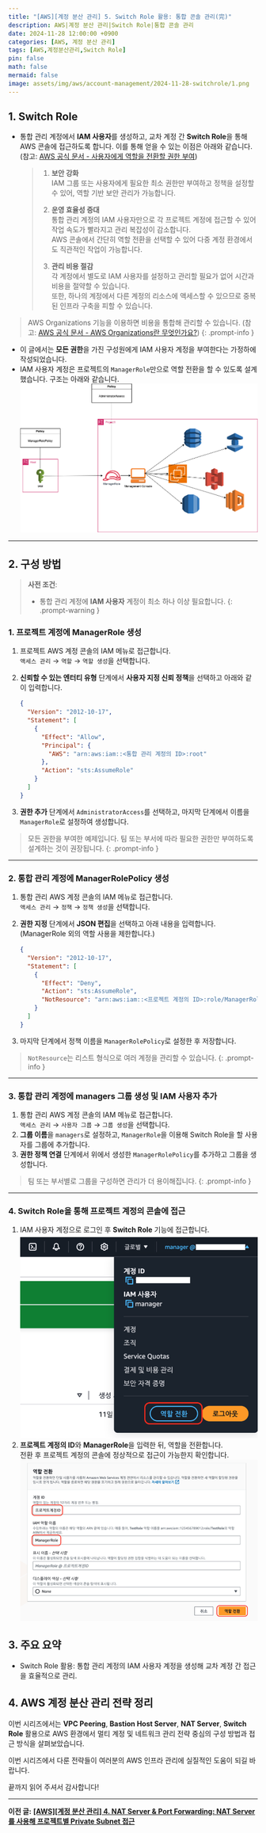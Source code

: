 ```yaml
---
title: "[AWS][계정 분산 관리] 5. Switch Role 활용: 통합 콘솔 관리(完)"
description: AWS|계정 분산 관리|Switch Role|통합 콘솔 관리
date: 2024-11-28 12:00:00 +0900
categories: [AWS, 계정 분산 관리]
tags: [AWS,계정분산관리,Switch Role]
pin: false
math: false
mermaid: false
image: assets/img/aws/account-management/2024-11-28-switchrole/1.png
---
```

## **1. Switch Role**

- 통합 관리 계정에서 **IAM 사용자**를 생성하고, 교차 계정 간 **Switch Role**을 통해 AWS 콘솔에 접근하도록 합니다. 이를 통해 얻을 수 있는 이점은 아래와 같습니다.  
(참고: [AWS 공식 문서 - 사용자에게 역할을 전환할 권한 부여](https://docs.aws.amazon.com/ko_kr/IAM/latest/UserGuide/id_roles_use_permissions-to-switch.html))

  >1. **보안 강화**  
  >IAM 그룹 또는 사용자에게 필요한 최소 권한만 부여하고 정책을 설정할 수 있어, 역할 기반 보안 관리가 가능합니다.  
  >
  >2. **운영 효율성 증대**  
  >통합 관리 계정의 IAM 사용자만으로 각 프로젝트 계정에 접근할 수 있어 작업 속도가 빨라지고 관리 복잡성이 감소합니다.  
  >AWS 콘솔에서 간단히 역할 전환을 선택할 수 있어 다중 계정 환경에서도 직관적인 작업이 가능합니다.  
  >
  >3. **관리 비용 절감**  
  >각 계정에서 별도로 IAM 사용자를 설정하고 관리할 필요가 없어 시간과 비용을 절약할 수 있습니다.  
  >또한, 하나의 계정에서 다른 계정의 리소스에 액세스할 수 있으므로 중복된 인프라 구축을 피할 수 있습니다.  

> AWS Organizations 기능을 이용하면 비용을 통합해 관리할 수 있습니다. (참고: [AWS 공식 문서 - AWS Organizations란 무엇인가요?](https://docs.aws.amazon.com/ko_kr/organizations/latest/userguide/orgs_introduction.html))
{: .prompt-info }

- 이 글에서는 **모든 권한**을 가진 구성원에게 IAM 사용자 계정을 부여한다는 가정하에 작성되었습니다.
- IAM 사용자 계정은 프로젝트의 `ManagerRole`만으로 역할 전환을 할 수 있도록 설계했습니다. 구조는 아래와 같습니다.  
![Desktop View](/assets/img/aws/account-management/2024-11-28-switchrole/1.png)

---

## **2. 구성 방법**

> **사전 조건**:  
>
> - 통합 관리 계정에 **IAM 사용자** 계정이 최소 하나 이상 필요합니다.
{: .prompt-warning }

### 1. 프로젝트 계정에 ManagerRole 생성

1. 프로젝트 AWS 계정 콘솔의 IAM 메뉴로 접근합니다.  
   `액세스 관리` → `역할` → `역할 생성`을 선택합니다.
2. **신뢰할 수 있는 엔터티 유형** 단계에서 **사용자 지정 신뢰 정책**을 선택하고 아래와 같이 입력합니다.

   ```json
   {
     "Version": "2012-10-17",
     "Statement": [
       {
         "Effect": "Allow",
         "Principal": {
           "AWS": "arn:aws:iam::<통합 관리 계정의 ID>:root"
         },
         "Action": "sts:AssumeRole"
       }
     ]
   }
   ```

3. **권한 추가** 단계에서 `AdministratorAccess`를 선택하고, 마지막 단계에서 이름을 `ManagerRole`로 설정하여 생성합니다.

> 모든 권한을 부여한 예제입니다. 팀 또는 부서에 따라 필요한 권한만 부여하도록 설계하는 것이 권장됩니다.
{: .prompt-info }

---

### 2. 통합 관리 계정에 ManagerRolePolicy 생성

1. 통합 관리 AWS 계정 콘솔의 IAM 메뉴로 접근합니다.  
   `액세스 관리` → `정책` → `정책 생성`을 선택합니다.
2. **권한 지정** 단계에서 **JSON 편집**을 선택하고 아래 내용을 입력합니다.  
   (ManagerRole 외의 역할 사용을 제한합니다.)

   ```json
   {
     "Version": "2012-10-17",
     "Statement": [
       {
         "Effect": "Deny",
         "Action": "sts:AssumeRole",
         "NotResource": "arn:aws:iam::<프로젝트 계정의 ID>:role/ManagerRole"
       }
     ]
   }
   ```

3. 마지막 단계에서 정책 이름을 `ManagerRolePolicy`로 설정한 후 저장합니다.

> `NotResource`는 리스트 형식으로 여러 계정을 관리할 수 있습니다.
{: .prompt-info }

---

### 3. 통합 관리 계정에 managers 그룹 생성 및 IAM 사용자 추가

1. 통합 관리 AWS 계정 콘솔의 IAM 메뉴로 접근합니다.  
   `액세스 관리` → `사용자 그룹` → `그룹 생성`을 선택합니다.
2. **그룹 이름**을 `managers`로 설정하고, `ManagerRole`을 이용해 Switch Role을 할 사용자를 그룹에 추가합니다.
3. **권한 정책 연결** 단계에서 위에서 생성한 `ManagerRolePolicy`를 추가하고 그룹을 생성합니다.

> 팀 또는 부서별로 그룹을 구성하면 관리가 더 용이해집니다.
{: .prompt-info }

---

### 4. Switch Role을 통해 프로젝트 계정의 콘솔에 접근

1. IAM 사용자 계정으로 로그인 후 **Switch Role** 기능에 접근합니다.  
   ![Desktop View](/assets/img/aws/account-management/2024-11-28-switchrole/2.jpg)
2. **프로젝트 계정의 ID**와 **ManagerRole**을 입력한 뒤, 역할을 전환합니다.  
   전환 후 프로젝트 계정의 콘솔에 정상적으로 접근이 가능한지 확인합니다.  
   ![Desktop View](/assets/img/aws/account-management/2024-11-28-switchrole/3.jpg)

## 3. 주요 요약

- Switch Role 활용: 통합 관리 계정의 IAM 사용자 계정을 생성해 교차 계정 간 접근을 효율적으로 관리.

## 4. AWS 계정 분산 관리 전략 정리

이번 시리즈에서는 **VPC Peering**, **Bastion Host Server**, **NAT Server**, **Switch Role** 활용으로 AWS 환경에서 멀티 계정 및 네트워크 관리 전략 중심의 구성 방법과 접근 방식을 살펴보았습니다.  

이번 시리즈에서 다룬 전략들이 여러분의 AWS 인프라 관리에 실질적인 도움이 되길 바랍니다.

끝까지 읽어 주셔서 감사합니다!

---
**이전 글:** **[[AWS][계정 분산 관리] 4. NAT Server & Port Forwarding: NAT Server를 사용해 프로젝트별 Private Subnet 접근]({{site.url}}/posts/aws-계정-분산-관리-4-nat-server-port-forwarding-nat-server를-사용해-프로젝트별-private-subnet-접근/)**
